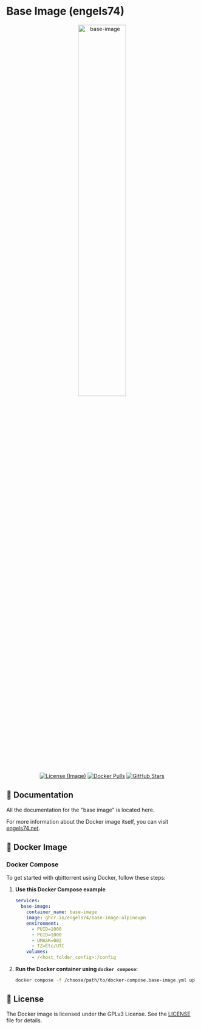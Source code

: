 # Base Image (engels74)

<p align="center">
  <img src="https://i.imgur.com/kp7wxBg.png" alt="base-image" style="width: 50%;"/>
</p>

<p align="center">
  <a href="https://github.com/engels74/base-image/blob/master/LICENSE"><img src="https://img.shields.io/badge/License%20(Image)-GPL--3.0-orange" alt="License (Image)"></a>
  <a href="https://hub.docker.com/r/engels74/base-image"><img src="https://img.shields.io/docker/pulls/engels74/base-image.svg" alt="Docker Pulls"></a>
  <a href="https://github.com/engels74/base-image/stargazers"><img src="https://img.shields.io/github/stars/engels74/base-image.svg" alt="GitHub Stars"></a>
</p>

## 📖 Documentation

All the documentation for the "base image" is located here.

For more information about the Docker image itself, you can visit [engels74.net](https://engels74.net/containers/base-image).

## 🐋 Docker Image

### Docker Compose

To get started with qbittorrent using Docker, follow these steps:

1. **Use this Docker Compose example**
    ```yaml
	services:
	  base-image:
	    container_name: base-image
	    image: ghcr.io/engels74/base-image:alpinevpn
	    environment:
	      - PUID=1000
	      - PGID=1000
	      - UMASK=002
	      - TZ=Etc/UTC
	    volumes:
	      - /<host_folder_config>:/config
    ```

2. **Run the Docker container using `docker compose`:**
    ```sh
    docker compose -f /choose/path/to/docker-compose.base-image.yml up -d
    ```

## 📜 License

The Docker image is licensed under the GPLv3 License. See the [LICENSE](https://github.com/engels74/base-image/blob/master/LICENSE) file for details.
